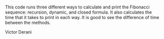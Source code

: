 This code runs three different ways to calculate and print the Fibonacci sequence: recursion, dynamic, and closed formula.
It also calculates the time that it takes to print in each way.
It is good to see the difference of time between the methods.

Victor Derani
